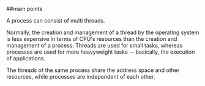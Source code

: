 ##main points

A process can consist of multi threads.

Normally, the creation and management of a thread by the operating system is less expensive in terms of CPU's resources than the creation and management of a process.
Threads are used for small tasks, whereas processes are used for more heavyweight tasks -- basically, the execution of applications.

The threads of the same process share the address space and other resources, while processes are independent of each other.